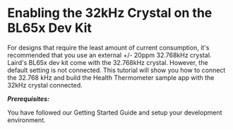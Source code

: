 # Enabling the 32kHz Crystal on the BL65x Dev Kit

For designs that require the least amount of current consumption, it's recommended that you use an external +/- 20ppm 32.768kHz crystal. Laird's BL65x dev kit come with the 32.768kHz crystal. However, the default setting is not connected. This tutorial will show you how to connect the 32.768 kHz and  build the Health Thermometer sample app with the 32kHz crystal connected.



***Prerequisites:***

You have followed our Getting Started Guide and setup your development environment.



